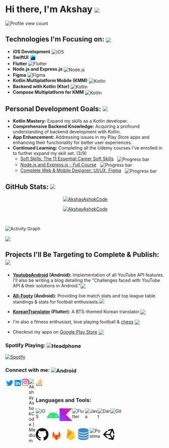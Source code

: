 # Hi there, I'm Akshay <img align="center" src="https://media.giphy.com/media/yxicUANit7fTdEdZgr/giphy.gif" width="35">
<img src="https://komarev.com/ghpvc/?username=AkshayAshokCode&label=Profile%20views&color=1f6fea&style=plastic" alt="Profile view count"/>

<h2 align="left"> Technologies I'm Focusing on: <img align="center" src="https://media.giphy.com/media/UWyolgnwKnr8mfWZOY/giphy.gif" width="30"></h2>
<ul>
 <li><strong>iOS Development</strong> <img align="center" alt="iOS" title="iOS" width="20" src="https://media.giphy.com/media/v1.Y2lkPTc5MGI3NjExcTRwNm8xMmNndXI1NnFzYWxjNjd4eHM3MjJ0MW5haHlydmJjdHRzeSZlcD12MV9pbnRlcm5hbF9naWZfYnlfaWQmY3Q9cw/tYiGDt4b33UVq/giphy.gif" /></li>
 <li><strong>SwiftUI</strong> <img align="top" alt="SwiftUI" title="SwiftUI" width="20" src="https://github.com/AkshayAshokCode/AkshayAshokCode/blob/main/icons/swiftui.png" /></li>
 <li><strong>Flutter</strong> <img alt="Flutter" title="Flutter" height="18" src="https://www.vectorlogo.zone/logos/flutterio/flutterio-icon.svg" /></li>
 <li><strong>Node.js and Express.js</strong> <img align="center" alt="Node.js" title="Node.js" width="20" src="https://www.vectorlogo.zone/logos/nodejs/nodejs-icon.svg" /></li>
 <li><strong>Figma</strong> <img align="top" alt="Figma" title="Figma" width="20" src="https://www.vectorlogo.zone/logos/figma/figma-icon.svg" /></li>
<li><strong>Kotlin Multiplatform Mobile (KMM)</strong> <img align="center" alt="Kotlin" title="Kotlin" height="15" src="https://www.vectorlogo.zone/logos/kotlinlang/kotlinlang-icon.svg" /></li>
<li><strong>Backend with Kotlin (Ktor)</strong> <img align="center" alt="Kotlin" title="Kotlin" height="15" src="https://www.vectorlogo.zone/logos/kotlinlang/kotlinlang-icon.svg" /></li>
<li><strong>Compose Multiplatform for KMM</strong> <img align="center" alt="Kotlin" title="Kotlin" height="25" src="https://github.com/gilbarbara/logos/blob/f133ea921b012052000964e3feb023b57146895b/logos/compose-multiplatform.svg" /></li>
</ul> 

## Personal Development Goals: <img src="https://media.giphy.com/media/rxzIRXC6RxNFRFOkJG/giphy.gif" width="20">
- **Kotlin Mastery:** Expand my skills as a Kotlin developer.
- **Comprehensive Backend Knowledge:** Acquiring a profound understanding of backend development with Kotlin.
- **App Enhancement:** Addressing issues in my Play Store apps and enhancing their functionality for better user experiences.
- **Continued Learning:** Completing all the Udemy courses I've enrolled in to further expand my skill set. (3/9)
  * [Soft Skills: The 11 Essential Career Soft Skills](https://www.udemy.com/share/101zsU3@sZwv1teN6ilNkqtEC9Etmx3uvhNnuo8UtqbfWfLVxLtwmpl7YJxyfXPG5gVlLszaxA==/) &nbsp;  <img align="center" height="20" src="https://progress-bar.dev/100" alt="Progress bar" />
  * [Node.js and Express.js - Full Course](https://www.youtube.com/watch?v=Oe421EPjeBE&t=1s) &nbsp;  <img align="center" height="20" src="https://progress-bar.dev/10" alt="Progress bar" />
  * [Complete Web & Mobile Designer: UI/UX, Figma](https://www.udemy.com/course/complete-web-designer-mobile-designer-zero-to-mastery/) &nbsp;  <img align="center" height="20" src="https://progress-bar.dev/15" alt="Progress bar" />
  
## GitHub Stats: <img src="https://media.giphy.com/media/CwTvSiWflgCGKgz5eb/giphy.gif" width="25">
<div align="center"> <a href="https://github.com/AkshayAshokCode/github-readme-stats"><img align="top" src="https://github-readme-stats-akshayashokcode.vercel.app//api?username=AkshayAshokCode&theme=gotham&show_icons=true&include_all_commits=true&hide_border=false&bg_color=0d1117&title_color=38d252&icon_color=1f6fea&text_color=fefefe&border_color=38d252" alt="AkshayAshokCode"/></a>
 
<a href="https://github.com/AkshayAshokCode/github-readme-stats"><img align="top" src="https://github-readme-streak-stats.herokuapp.com/?user=AkshayAshokCode&theme=github-dark&hide_border=false" alt="AkshayAshokCode"/></a> </div>
&nbsp;


![Activity Graph](https://github-readme-activity-graph.vercel.app/graph?username=AkshayAshokCode&theme=github&hide_border=true&bg_color=0d1117&area_color=1f6fea&line=38d252&point=1f6fea&color=fefefe)

 <p align="left" href="Top Langs"><img align="center" src="https://github-readme-stats-akshayashokcode.vercel.app//api/top-langs/?username=AkshayAshokCode&layout=compact&theme=gotham&langs_count=10&hide=html&hide_border=true&hide_title=false&bg_color=0d1117&text_color=fefefe" /></p>
 
## Projects I'll Be Targeting to Complete & Publish: <img src="https://media.giphy.com/media/GlHV2O0IpxAsRjVsNb/giphy.gif" width="30">
- **[YoutubeAndroid](https://github.com/AkshayAshokCode/YoutubeAndroid) (Android):** Implementation of all YouTube API features. I'll also be writing a blog detailing the "Challenges faced with YouTube API & their solutions in Android."<img align="center" src="https://media.giphy.com/media/UHmBYZCeSd9HSNdE3S/giphy.gif" width="30">
- **[All-Footy](https://github.com/AkshayAshokCode/All-Footy) (Android):** Providing live match stats and top league table standings & stats for football enthusiasts.<img src="https://media.giphy.com/media/v1.Y2lkPTc5MGI3NjExbnF2MTZncHBhbXd5cnJjam0wamlvNjk0azk3NnhnaThjdTdia2t2dCZlcD12MV9pbnRlcm5hbF9naWZfYnlfaWQmY3Q9cw/Lm5hxmmI6ucOQGfjKj/giphy.gif" width="30">
- **[KoreanTranslator](https://github.com/AkshayAshokCode/KoreanTranslator) (Flutter):** A BTS-themed Korean translator.<img align="center" src="https://media.giphy.com/media/zoJ7IURksWElzcQaln/giphy.gif" width="30">

- I'm also a fitness enthusiast, love playing football & [chess](https://www.chess.com/member/akshayashokcode) <img align="center" src="https://media.giphy.com/media/TaNwx4eG9ol8fMqIOs/giphy.gif" width="10">
- Checkout my apps on [Google Play Store](https://play.google.com/store/apps/developer?id=Akshay+Ashok) <img align="center" src="https://media.giphy.com/media/c5LfZJAwLQxXNKsJ9J/giphy.gif" width="30">

### Spotify Playing: <img align="center" alt="Headphone" width="60" src="https://media.giphy.com/media/6vIxndGbXhng34GgYE/giphy.gif" />
[![Spotify](https://spotify-now-playing-akshayashokcode.vercel.app/api/spotify/?background_color=0d1117&border_color=0d1117)][spotify]

### Connect with me: <img align="center" alt="Android" width="90" src="https://media.giphy.com/media/X7Oe8SfCbv5GSzDGFl/giphy.gif" />

[<img align="left" alt="AkshayAshokCode | Twitter" width="26px" src="https://github.com/AkshayAshokCode/AkshayAshokCode/blob/main/icons/twitter.png"/>][twitter]
[<img align="left" alt="akshay-ashok-code | LinkedIn" width="26px" src="https://github.com/AkshayAshokCode/AkshayAshokCode/blob/main/icons/linkedin.png" />][linkedin]
[<img align="left" alt="akshayy_nambiar | Instagram" width="22px" src="https://github.com/AkshayAshokCode/AkshayAshokCode/blob/main/icons/instagram.png" />][instagram]
[<img align="left" alt="AkshayAshokCode | Medium" width="22px" src="https://cdn.jsdelivr.net/npm/simple-icons@v3/icons/medium.svg" />][medium]
[<img align="left" alt="AkshayAshokCode | Medium" height="22px" src="https://github.com/AkshayAshokCode/AkshayAshokCode/blob/main/icons/stackoverflow.png" />][stackoverflow]
<br />
<br />

### Languages and Tools:
<p>
<img align="left" alt="iOS" title="iOS" width="35" src="https://media.giphy.com/media/v1.Y2lkPTc5MGI3NjExcTRwNm8xMmNndXI1NnFzYWxjNjd4eHM3MjJ0MW5haHlydmJjdHRzeSZlcD12MV9pbnRlcm5hbF9naWZfYnlfaWQmY3Q9cw/tYiGDt4b33UVq/giphy.gif" />&nbsp;
<img align="left" alt="Android" title="Android" width="40" height="40" src="https://raw.githubusercontent.com/github/explore/80688e429a7d4ef2fca1e82350fe8e3517d3494d/topics/android/android.png" />&nbsp;
<img align="left" alt="Kotlin" title="Kotlin" width="40" height="40" src="https://raw.githubusercontent.com/github/explore/80688e429a7d4ef2fca1e82350fe8e3517d3494d/topics/kotlin/kotlin.png" />&nbsp;
<img align="left" alt="Flutter" title="Flutter" height="40" width="40" src="https://www.vectorlogo.zone/logos/flutterio/flutterio-icon.svg" />&nbsp;
<img align="left" alt="Java" title="Java" height="40" width="40" src="https://www.vectorlogo.zone/logos/java/java-icon.svg" />&nbsp;
<img align="left" alt="Dart" title="Dart" height="40" width="40" src="https://www.vectorlogo.zone/logos/dartlang/dartlang-icon.svg" />&nbsp;
 <img align="left" alt="Git" title="Git" width="45" height="45" src="https://www.vectorlogo.zone/logos/git-scm/git-scm-icon.svg"/>
 </p>
<br />
 <p>
<img align="left" alt="GitHub" title="GitHub" width="40" height="40" src="https://raw.githubusercontent.com/github/explore/78df643247d429f6cc873026c0622819ad797942/topics/github/github.png" />&nbsp;
<img align="left" alt="GitLab" title="GitLab" width="50" height="50" src="https://github.com/AkshayAshokCode/AkshayAshokCode/blob/main/icons/gitlab-icon-rgb.png" />&nbsp;
<img align="left" alt="Firebase" title="Firebase" width="40" height="40" src="https://raw.githubusercontent.com/github/explore/80688e429a7d4ef2fca1e82350fe8e3517d3494d/topics/firebase/firebase.png" />&nbsp;
<img align="left" alt="SQL" title="SQL" width="40" height="40" src="https://github.com/AkshayAshokCode/AkshayAshokCode/blob/main/icons/sql.png" />&nbsp;
<img align="left" alt="Postman" title="Postman" width="40" height="40" src="https://www.vectorlogo.zone/logos/getpostman/getpostman-icon.svg" />&nbsp;
<img align="left" alt="Unity" title="Unity" width="40" height="40" src="https://github.com/AkshayAshokCode/AkshayAshokCode/blob/main/icons/unity.png" />&nbsp;
</p>

[twitter]: https://twitter.com/AkshayAshokCode
[instagram]: https://instagram.com/akshayy_nambiar
[linkedin]: https://linkedin.com/in/akshay-ashok-code
[medium]: https://medium.com/@AkshayAshokCode
[stackoverflow]: https://stackoverflow.com/users/13432369/akshay-ashok?tab=profile
[spotify]: https://open.spotify.com/user/dd7o8yr5pft0b4qvntfk8o1zu

